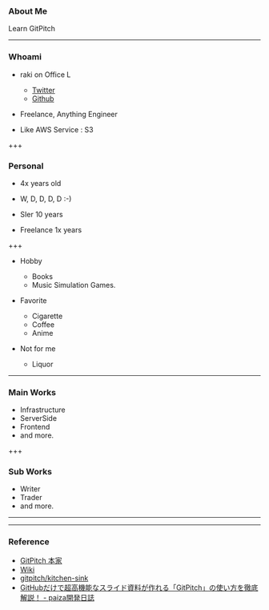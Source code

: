 ### About Me

Learn GitPitch

---

### Whoami

* raki on Office L

    * [Twitter](https://twitter.com/raki)
    * [Github](https://github.com/officel)

* Freelance, Anything Engineer

* Like AWS Service : S3

+++

### Personal

* 4x years old
* W, D, D, D, D  :-)

* SIer 10 years
* Freelance 1x years

+++

* Hobby

    * Books
    * Music Simulation Games.

* Favorite

    * Cigarette
    * Coffee
    * Anime

* Not for me

    * Liquor

---

### Main Works

* Infrastructure
* ServerSide
* Frontend
* and more.

+++

### Sub Works

* Writer
* Trader
* and more.

---

---

### Reference

* [GitPitch 本家](https://gitpitch.com/)
* [Wiki](https://github.com/gitpitch/gitpitch/wiki)
* [gitpitch/kitchen-sink](https://gitpitch.com/gitpitch/kitchen-sink)
* [GitHubだけで超高機能なスライド資料が作れる「GitPitch」の使い方を徹底解説！ - paiza開発日誌](http://paiza.hatenablog.com/entry/2017/06/22/GitHub%E3%81%A0%E3%81%91%E3%81%A7%E8%B6%85%E9%AB%98%E6%A9%9F%E8%83%BD%E3%81%AA%E3%82%B9%E3%83%A9%E3%82%A4%E3%83%89%E8%B3%87%E6%96%99%E3%81%8C%E4%BD%9C%E3%82%8C%E3%82%8B%E3%80%8CGitPitch%E3%80%8D%E3%81%AE)

